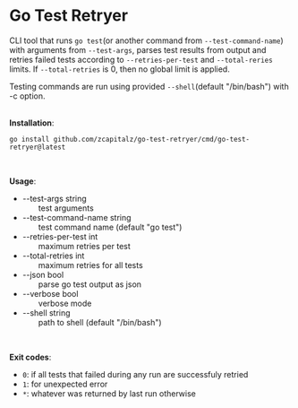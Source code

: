 # Go Test Retryer

CLI tool that runs `go test`(or another command from `--test-command-name`) with arguments from `--test-args`, parses test results from output and retries failed tests according to `--retries-per-test` and `--total-reries` limits. If `--total-retries` is 0, then no global limit is applied.

Testing commands are run using provided `--shell`(default "/bin/bash") with -c option.
<br><br>

**Installation**:
```
go install github.com/zcapitalz/go-test-retryer/cmd/go-test-retryer@latest
```
<br>

**Usage**:
- --test-args string  
&emsp;&emsp;test arguments  
- --test-command-name string  
&emsp;&emsp;test command name (default "go test")  
- --retries-per-test int  
&emsp;&emsp;maximum retries per test  
- --total-retries int  
&emsp;&emsp;maximum retries for all tests  
- --json bool  
&emsp;&emsp;parse go test output as json  
- --verbose bool  
&emsp;&emsp;verbose mode
- --shell string  
&emsp;&emsp;path to shell (default "/bin/bash")  
<br>

**Exit codes**:
- `0`: if all tests that failed during any run are successfuly retried
- `1`: for unexpected error
- `*`: whatever was returned by last run otherwise